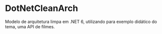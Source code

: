 # DotNetCleanArch
Modelo de arquitetura limpa em .NET 6, utilizando para exemplo didático do tema, uma API de filmes.
